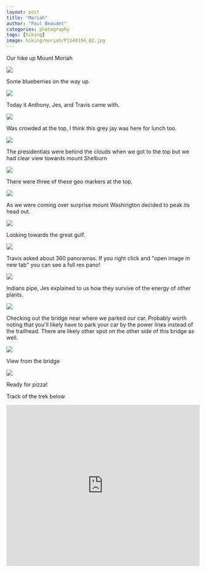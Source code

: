```yaml
---
layout: post
title: "Moriah"
author: "Paul Beaudet"
categories: photography
tags: [hiking]
image: hiking/moriah/P1140194_02.jpg
---
```


Our hike up Mount Moriah

![](/assets/img/hiking/moriah/P1140171.jpg)

Some blueberries on the way up.

![](/assets/img/hiking/moriah/P1140183_01.jpg)

Today it Anthony, Jes, and Travis came with.

![](/assets/img/hiking/moriah/P1140186_01.jpg)

Was crowded at the top, I think this grey jay was here for lunch too.

![](/assets/img/hiking/moriah/P1140189_02.jpg)

The presidentials were behind the clouds when we got to the top but we had clear view towards mount Shelburn

![](/assets/img/hiking/moriah/P1140192_01.jpg)

There were three of these geo markers at the top.

![](/assets/img/hiking/moriah/P1140197.jpg)

As we were coming over surprise mount Washington decided to peak its head out.

![](/assets/img/hiking/moriah/P1140202_03.jpg)

Looking towards the great gulf.

![](/assets/img/hiking/moriah/P1140204_03.jpg)

Travis asked about 360 panoramas. If you right click and "open image in new tab" you can see a full res pano!

![](/assets/img/hiking/moriah/P1140208_03.jpg)

Indians pipe, Jes explained to us how they survive of the energy of other plants.

![](/assets/img/hiking/moriah/P1140211.jpg)

Checking out the bridge near where we parked our car. Probably worth noting that you'll likely have to park your car by the power lines instead of the trailhead. There are likely other spot on the other side of this bridge as well.

![](/assets/img/hiking/moriah/P1140213_01.jpg)

View from the bridge

![](/assets/img/hiking/moriah/P1140215.jpg)

Ready for pizza!

Track of the trek below

<iframe src='https://www.gaiagps.com/public/Om0V3jSHBEhdIF60WHDFqdS8?embed=True' style='border:none; overflow-y: hidden; background-color:white; min-width: 320px; max-width:1280px; width:100%; height: 420px;' scrolling='no' seamless='seamless'></iframe>
